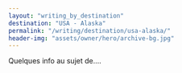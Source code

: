 ```yaml
---
layout: "writing_by_destination"
destination: "USA - Alaska"
permalink: "/writing/destination/usa-alaska/"
header-img: "assets/owner/hero/archive-bg.jpg"
---
```


Quelques info au sujet de....